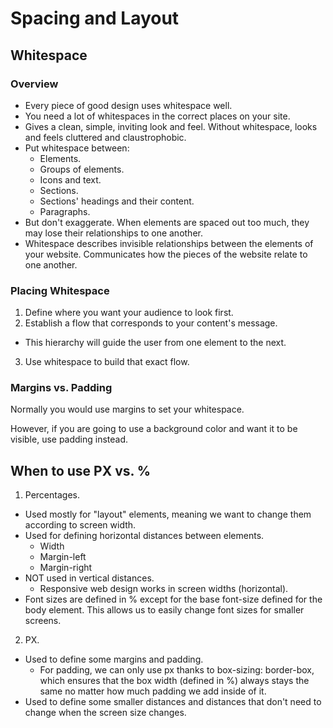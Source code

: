 # Spacing and Layout

## Whitespace

### Overview

- Every piece of good design uses whitespace well.
- You need a lot of whitespaces in the correct places on your site.
- Gives a clean, simple, inviting look and feel. Without whitespace, looks and feels cluttered and claustrophobic.
- Put whitespace between:
  - Elements.
  - Groups of elements.
  - Icons and text.
  - Sections.
  - Sections' headings and their content.
  - Paragraphs.
- But don't exaggerate. When elements are spaced out too much, they may lose their relationships to one another.
- Whitespace describes invisible relationships between the elements of your website. Communicates how the pieces of the website relate to one another.

### Placing Whitespace

1. Define where you want your audience to look first.
2. Establish a flow that corresponds to your content's message.
  - This hierarchy will guide the user from one element to the next.
3. Use whitespace to build that exact flow.

### Margins vs. Padding

Normally you would use margins to set your whitespace.

However, if you are going to use a background color and want it to be visible, use padding instead.

## When to use PX vs. %

1. Percentages.
  - Used mostly for "layout" elements, meaning we want to change them according to screen width.
  - Used for defining horizontal distances between elements.
    - Width
    - Margin-left
    - Margin-right
  - NOT used in vertical distances.
    - Responsive web design works in screen widths (horizontal).
  - Font sizes are defined in % except for the base font-size defined for the body element. This allows us to easily change font sizes for smaller screens.
2. PX.
  - Used to define some margins and padding.
    - For padding, we can only use px thanks to box-sizing: border-box, which ensures that the box width (defined in %) always stays the same no matter how much padding we add inside of it.
  - Used to define some smaller distances and distances that don't need to change when the screen size changes.